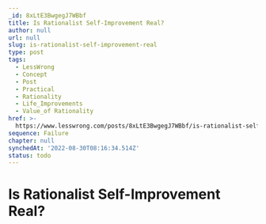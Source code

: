 ```yaml
---
_id: 8xLtE3BwgegJ7WBbf
title: Is Rationalist Self-Improvement Real?
author: null
url: null
slug: is-rationalist-self-improvement-real
type: post
tags:
  - LessWrong
  - Concept
  - Post
  - Practical
  - Rationality
  - Life_Improvements
  - Value_of Rationality
href: >-
  https://www.lesswrong.com/posts/8xLtE3BwgegJ7WBbf/is-rationalist-self-improvement-real
sequence: Failure
chapter: null
synchedAt: '2022-08-30T08:16:34.514Z'
status: todo
---
```


# Is Rationalist Self-Improvement Real?
